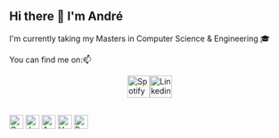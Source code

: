 ## Hi there 👋 I'm André

  I'm currently taking my Masters in Computer Science & Engineering 🎓

  You can find me on:📫

<div style="display: flex; justify-content: center; align-items: center;"> 

  <a href="https://open.spotify.com/user/214pt7dmn7csobdwbpmh2gvca?si=966808c6437249d5">
    <img src="https://upload.wikimedia.org/wikipedia/commons/thumb/1/19/Spotify_logo_without_text.svg/2048px-Spotify_logo_without_text.svg.png" alt="Spotify" width="40" height="40" />
  </a> 
  <br></br>
  <a href="https://www.linkedin.com/in/andr%C3%A9-singh">
    <img src="https://upload.wikimedia.org/wikipedia/commons/thumb/8/81/LinkedIn_icon.svg/2048px-LinkedIn_icon.svg.png" alt="Linkedin" width="40" height="40" />
  </a> 

</div>
  <br /> 

<img src="https://upload.wikimedia.org/wikipedia/commons/1/18/C_Programming_Language.svg" alt="C" width="25" height="25" /> <img src="https://upload.wikimedia.org/wikipedia/en/3/30/Java_programming_language_logo.svg" alt="Java" width="25" height="25" /> <img src="https://arunpotti.files.wordpress.com/2021/12/microsoft_azure.svg_.png" alt="Azure" width="25" height="25" /> <img src="https://vuejs.org/images/logo.png" alt="Vue" width="25" height="25" /> <img src="https://cdn3.iconfinder.com/data/icons/logos-and-brands-adobe/512/267_Python-512.png" alt="Python" width="25" height="25" />
